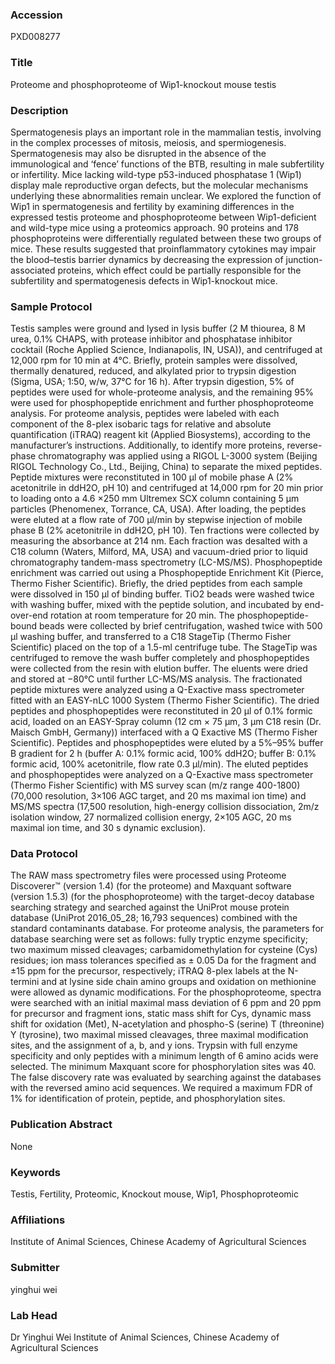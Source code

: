 ### Accession
PXD008277

### Title
Proteome and phosphoproteome of Wip1-knockout mouse testis

### Description
Spermatogenesis plays an important role in the mammalian testis, involving in the complex processes of mitosis, meiosis, and spermiogenesis. Spermatogenesis may also be disrupted in the absence of the immunological and ‘fence’ functions of the BTB, resulting in male subfertility or infertility. Mice lacking wild-type p53-induced phosphatase 1 (Wip1) display male reproductive organ defects, but the molecular mechanisms underlying these abnormalities remain unclear. We explored the function of Wip1 in spermatogenesis and fertility by examining differences in the expressed testis proteome and phosphoproteome between Wip1-deficient and wild-type mice using a proteomics approach. 90 proteins and 178 phosphoproteins were differentially regulated between these two groups of mice. These results suggested that proinflammatory cytokines may impair the blood–testis barrier dynamics by decreasing the expression of junction-associated proteins, which effect could be partially responsible for the subfertility and spermatogenesis defects in Wip1-knockout mice.

### Sample Protocol
Testis samples were ground and lysed in lysis buffer (2 M thiourea, 8 M urea, 0.1% CHAPS, with protease inhibitor and phosphatase inhibitor cocktail (Roche Applied Science, Indianapolis, IN, USA)), and centrifuged at 12,000 rpm for 10 min at 4°C. Briefly, protein samples were dissolved, thermally denatured, reduced, and alkylated prior to trypsin digestion (Sigma, USA; 1:50, w/w, 37°C for 16 h). After trypsin digestion, 5% of peptides were used for whole-proteome analysis, and the remaining 95% were used for phosphopeptide enrichment and further phosphoproteome analysis. For proteome analysis, peptides were labeled with each component of the 8-plex isobaric tags for relative and absolute quantification (iTRAQ) reagent kit (Applied Biosystems), according to the manufacturer’s instructions. Additionally, to identify more proteins, reverse-phase chromatography was applied using a RIGOL L-3000 system (Beijing RIGOL Technology Co., Ltd., Beijing, China) to separate the mixed peptides. Peptide mixtures were reconstituted in 100 µl of mobile phase A (2% acetonitrile in ddH2O, pH 10) and centrifuged at 14,000 rpm for 20 min prior to loading onto a 4.6 ×250 mm Ultremex SCX column containing 5 µm particles (Phenomenex, Torrance, CA, USA). After loading, the peptides were eluted at a flow rate of 700 µl/min by stepwise injection of mobile phase B (2% acetonitrile in ddH2O, pH 10). Ten fractions were collected by measuring the absorbance at 214 nm. Each fraction was desalted with a C18 column (Waters, Milford, MA, USA) and vacuum-dried prior to liquid chromatography tandem-mass spectrometry (LC-MS/MS). Phosphopeptide enrichment was carried out using a Phosphopeptide Enrichment Kit (Pierce, Thermo Fisher Scientific). Briefly, the dried peptides from each sample were dissolved in 150 µl of binding buffer. TiO2 beads were washed twice with washing buffer, mixed with the peptide solution, and incubated by end-over-end rotation at room temperature for 20 min. The phosphopeptide-bound beads were collected by brief centrifugation, washed twice with 500 μl washing buffer, and transferred to a C18 StageTip (Thermo Fisher Scientific) placed on the top of a 1.5-ml centrifuge tube. The StageTip was centrifuged to remove the wash buffer completely and phosphopeptides were collected from the resin with elution buffer. The eluents were dried and stored at −80°C until further LC-MS/MS analysis. The fractionated peptide mixtures were analyzed using a Q-Exactive mass spectrometer fitted with an EASY-nLC 1000 System (Thermo Fisher Scientific). The dried peptides and phosphopeptides were reconstituted in 20 µl of 0.1% formic acid, loaded on an EASY-Spray column (12 cm × 75 μm, 3 μm C18 resin (Dr. Maisch GmbH, Germany)) interfaced with a Q Exactive MS (Thermo Fisher Scientific). Peptides and phosphopeptides were eluted by a 5%–95% buffer B gradient for 2 h (buffer A: 0.1% formic acid, 100% ddH2O; buffer B: 0.1% formic acid, 100% acetonitrile, flow rate 0.3 μl/min). The eluted peptides and phosphopeptides were analyzed on a Q-Exactive mass spectrometer (Thermo Fisher Scientific) with MS survey scan (m/z range 400-1800) (70,000 resolution, 3×106 AGC target, and 20 ms maximal ion time) and MS/MS spectra (17,500 resolution, high-energy collision dissociation, 2m/z isolation window, 27 normalized collision energy, 2×105 AGC, 20 ms maximal ion time, and 30 s dynamic exclusion).

### Data Protocol
The RAW mass spectrometry files were processed using Proteome Discoverer™ (version 1.4) (for the proteome) and Maxquant software (version 1.5.3) (for the phosphoproteome) with the target-decoy database searching strategy and searched against the UniProt mouse protein database (UniProt 2016_05_28; 16,793 sequences) combined with the standard contaminants database. For proteome analysis, the parameters for database searching were set as follows: fully tryptic enzyme specificity; two maximum missed cleavages; carbamidomethylation for cysteine (Cys) residues; ion mass tolerances specified as ± 0.05 Da for the fragment and ±15 ppm for the precursor, respectively; iTRAQ 8-plex labels at the N-termini and at lysine side chain amino groups and oxidation on methionine were allowed as dynamic modifications. For the phosphoproteome, spectra were searched with an initial maximal mass deviation of 6 ppm and 20 ppm for precursor and fragment ions, static mass shift for Cys, dynamic mass shift for oxidation (Met), N-acetylation and phospho-S (serine) T (threonine) Y (tyrosine), two maximal missed cleavages, three maximal modification sites, and the assignment of a, b, and y ions. Trypsin with full enzyme specificity and only peptides with a minimum length of 6 amino acids were selected. The minimum Maxquant score for phosphorylation sites was 40. The false discovery rate was evaluated by searching against the databases with the reversed amino acid sequences. We required a maximum FDR of 1% for identification of protein, peptide, and phosphorylation sites.

### Publication Abstract
None

### Keywords
Testis, Fertility, Proteomic, Knockout mouse, Wip1, Phosphoproteomic

### Affiliations
Institute of Animal Sciences, Chinese Academy of Agricultural Sciences

### Submitter
yinghui wei

### Lab Head
Dr Yinghui Wei
Institute of Animal Sciences, Chinese Academy of Agricultural Sciences


